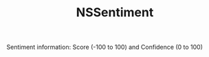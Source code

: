 ﻿---
uid: crmscript_ref_NSSentiment
title: NSSentiment
intellisense: Void.NSSentiment
keywords: NSSentiment
so.topic: reference
---

Sentiment information: Score (-100 to 100) and Confidence (0 to 100)

